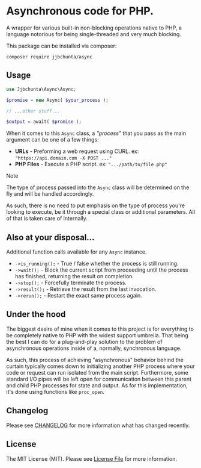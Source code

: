 # Asynchronous code for PHP.

A wrapper for various built-in non-blocking operations native to PHP, a language notorious for being single-threaded and very much blocking.

This package can be installed via composer:

```
composer require jjbchunta/async
```

## Usage

``` php
use Jjbchunta\Async\Async;

$promise = new Async( $your_process );

// ...other stuff...

$output = await( $promise );
```

When it comes to this `Async` class, a _"process"_ that you pass as the main argument can be one of a few things:

- **URLs** - Preforming a web request using CURL. ex: `"https://api.domain.com -X POST ..."`
- **PHP Files** - Execute a PHP script. ex: `".../path/to/file.php"`

> [!NOTE]
> The type of process passed into the `Async` class will be determined on the fly and will be handled accordingly.
> 
> As such, there is no need to put emphasis on the type of process you're looking to execute, be it through a
> special class or additional parameters. All of that is taken care of internally.

## Also at your disposal...

Additional function calls available for any `Async` instance.

* `->is_running();` - True / false whether the process is still running.
* `->wait();` - Block the current script from proceeding until the process has finished, returning the result on completion.
* `->stop();` - Forcefully terminate the process.
* `->result();` - Retrieve the result from the last invocation.
* `->rerun();` - Restart the exact same process again.

## Under the hood

The biggest desire of mine when it comes to this project is for everything to be completely native to PHP with the widest support umbrella. That being the best I can do for a plug-and-play solution to the problem of asynchronous operations inside of a, normally, synchronous language.

As such, this process of achieving "asynchronous" behavior behind the curtain typically comes down to initializing another PHP process where your code or request can run isolated from the main script. Furthermore, some standard I/O pipes will be left open for communication between this parent and child PHP processes for state and output. As for this implementation, it's done using functions like `proc_open`.

## Changelog

Please see [CHANGELOG](https://github.com/jjbchunta/async/blob/main/CHANGELOG.md) for more information what has changed recently.

## License

The MIT License (MIT). Please see [License File](https://github.com/jjbchunta/async/blob/main/LICENSE) for more information.